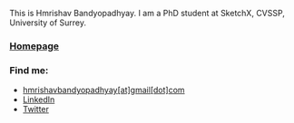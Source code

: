 This is Hmrishav Bandyopadhyay. I am a PhD student at SketchX, CVSSP, University of Surrey.


### [Homepage](https://hmrishavbandy.github.io/)

### Find me:
- [hmrishavbandyopadhyay[at]gmail[dot]com](mailto:hmrishavbandyopadhyay[AT]gmail.com)
- [LinkedIn](https://www.linkedin.com/in/hmrishav-bandyopadhyay-002896189/)
- [Twitter](https://twitter.com/bandy_hmrishav)

<!-- [![Hits](https://hits.seeyoufarm.com/api/count/incr/badge.svg?url=https%3A%2F%2Fgithub.com%2Fhmrishavbandy%2Fhmrishavbandy%2F&count_bg=%2379C83D&title_bg=%23555555&icon=&icon_color=%23E7E7E7&title=Visitor+Counter&edge_flat=true)](https://hits.seeyoufarm.com) (Since 10th Feb,2021) -->

<!-- ![GitHub stats](https://github-readme-stats.vercel.app/api?username=hmrishavbandy&show_icons=true&count_private=true) -->
<!-- ![Top Langs](https://github-readme-stats.vercel.app/api/top-langs/?username=hmrishavbandy&count_private=True&exclude_repo=World-Covid)
![willianrod's wakatime stats](https://github-readme-stats.vercel.app/api/wakatime?username=hmrishavbandy) -->
